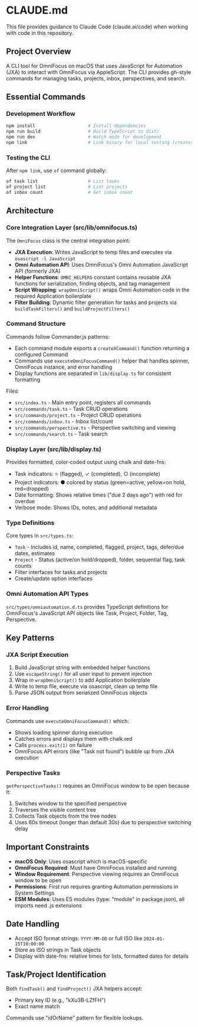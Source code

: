 # CLAUDE.md

This file provides guidance to Claude Code (claude.ai/code) when working with code in this repository.

## Project Overview

A CLI tool for OmniFocus on macOS that uses JavaScript for Automation (JXA) to interact with OmniFocus via AppleScript. The CLI provides gh-style commands for managing tasks, projects, inbox, perspectives, and search.

## Essential Commands

### Development Workflow
```bash
npm install                    # Install dependencies
npm run build                  # Build TypeScript to dist/
npm run dev                    # Watch mode for development
npm link                       # Link binary for local testing (creates `of` command)
```

### Testing the CLI
After `npm link`, use `of` command globally:
```bash
of task list                   # List tasks
of project list                # List projects
of inbox count                 # Get inbox count
```

## Architecture

### Core Integration Layer (src/lib/omnifocus.ts)

The `OmniFocus` class is the central integration point:
- **JXA Execution**: Writes JavaScript to temp files and executes via `osascript -l JavaScript`
- **Omni Automation API**: Uses OmniFocus's Omni Automation JavaScript API (formerly JXA)
- **Helper Functions**: `OMNI_HELPERS` constant contains reusable JXA functions for serialization, finding objects, and tag management
- **Script Wrapping**: `wrapOmniScript()` wraps Omni Automation code in the required Application boilerplate
- **Filter Building**: Dynamic filter generation for tasks and projects via `buildTaskFilters()` and `buildProjectFilters()`

### Command Structure

Commands follow Commander.js patterns:
- Each command module exports a `createXCommand()` function returning a configured Command
- Commands use `executeOmniFocusCommand()` helper that handles spinner, OmniFocus instance, and error handling
- Display functions are separated in `lib/display.ts` for consistent formatting

Files:
- `src/index.ts` - Main entry point, registers all commands
- `src/commands/task.ts` - Task CRUD operations
- `src/commands/project.ts` - Project CRUD operations
- `src/commands/inbox.ts` - Inbox list/count
- `src/commands/perspective.ts` - Perspective switching and viewing
- `src/commands/search.ts` - Task search

### Display Layer (src/lib/display.ts)

Provides formatted, color-coded output using chalk and date-fns:
- Task indicators: ⭐ (flagged), ✓ (completed), ○ (incomplete)
- Project indicators: ● colored by status (green=active, yellow=on hold, red=dropped)
- Date formatting: Shows relative times ("due 2 days ago") with red for overdue
- Verbose mode: Shows IDs, notes, and additional metadata

### Type Definitions

Core types in `src/types.ts`:
- `Task` - Includes id, name, completed, flagged, project, tags, defer/due dates, estimates
- `Project` - Status (active/on hold/dropped), folder, sequential flag, task counts
- Filter interfaces for tasks and projects
- Create/update option interfaces

### Omni Automation API Types

`src/types/omniautomation.d.ts` provides TypeScript definitions for OmniFocus's JavaScript API objects like Task, Project, Folder, Tag, Perspective.

## Key Patterns

### JXA Script Execution
1. Build JavaScript string with embedded helper functions
2. Use `escapeString()` for all user input to prevent injection
3. Wrap in `wrapOmniScript()` to add Application boilerplate
4. Write to temp file, execute via osascript, clean up temp file
5. Parse JSON output from serialized OmniFocus objects

### Error Handling
Commands use `executeOmniFocusCommand()` which:
- Shows loading spinner during execution
- Catches errors and displays them with chalk.red
- Calls `process.exit(1)` on failure
- OmniFocus API errors (like "Task not found") bubble up from JXA execution

### Perspective Tasks
`getPerspectiveTasks()` requires an OmniFocus window to be open because it:
1. Switches window to the specified perspective
2. Traverses the visible content tree
3. Collects Task objects from the tree nodes
4. Uses 60s timeout (longer than default 30s) due to perspective switching delay

## Important Constraints

- **macOS Only**: Uses osascript which is macOS-specific
- **OmniFocus Required**: Must have OmniFocus installed and running
- **Window Requirement**: Perspective viewing requires an OmniFocus window to be open
- **Permissions**: First run requires granting Automation permissions in System Settings
- **ESM Modules**: Uses ES modules (type: "module" in package.json), all imports need .js extensions

## Date Handling

- Accept ISO format strings: `YYYY-MM-DD` or full ISO like `2024-01-15T10:00:00`
- Store as ISO strings in Task objects
- Display with date-fns: relative times for lists, formatted dates for details

## Task/Project Identification

Both `findTask()` and `findProject()` JXA helpers accept:
- Primary key ID (e.g., "kXu3B-LZfFH")
- Exact name match

Commands use "idOrName" pattern for flexible lookups.
